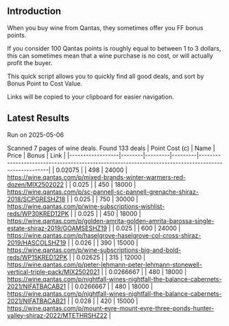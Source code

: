 ## Introduction

When you buy wine from Qantas, they sometimes offer you FF bonus points. 

If you consider 100 Qantas points is roughly equal to between 1 to 3 dollars, this can sometimes mean that a wine purchase is no cost, or will actually profit the buyer.

This quick script allows you to quickly find all good deals, and sort by Bonus Point to Cost Value.

Links will be copied to your clipboard for easier navigation.

## Latest Results

Run on 2025-05-06

Scanned 7 pages of wine deals.
Found 133 deals
|   Point Cost (c) | Name   |   Price |   Bonus | Link                                                                                                |
|------------------|--------|---------|---------|-----------------------------------------------------------------------------------------------------|
|        0.02075   |        |     498 |   24000 | https://wine.qantas.com/p/mixed-brands-winter-warmers-red-dozen/MIX2502022                          |
|        0.025     |        |     450 |   18000 | https://wine.qantas.com/p/sc-pannell-sc-pannell-grenache-shiraz-2018/SCPGRESHZ18                    |
|        0.025     |        |     750 |   30000 | https://wine.qantas.com/p/wine-subscriptions-wishlist-reds/WP30KRED12PK                             |
|        0.025     |        |     450 |   18000 | https://wine.qantas.com/p/golden-amrita-golden-amrita-barossa-single-estate-shiraz-2019/GOAMSESHZ19 |
|        0.025     |        |     600 |   24000 | https://wine.qantas.com/p/haselgrove-haselgrove-col-cross-shiraz-2019/HASCOLSHZ19                   |
|        0.026     |        |     390 |   15000 | https://wine.qantas.com/p/wine-subscriptions-big-and-bold-reds/WP15KRED12PK                         |
|        0.02625   |        |     315 |   12000 | https://wine.qantas.com/p/peter-lehmann-peter-lehmann-stonewell-vertical-triple-pack/MIX2502021     |
|        0.0266667 |        |     480 |   18000 | https://wine.qantas.com/p/nightfall-wines-nightfall-the-balance-cabernets-2021/NIFATBACAB21         |
|        0.0266667 |        |     480 |   18000 | https://wine.qantas.com/p/nightfall-wines-nightfall-the-balance-cabernets-2021/NIFATBACAB21         |
|        0.028     |        |     420 |   15000 | https://wine.qantas.com/p/mount-eyre-mount-eyre-three-ponds-hunter-valley-shiraz-2022/MTETHRSHZ22   |

